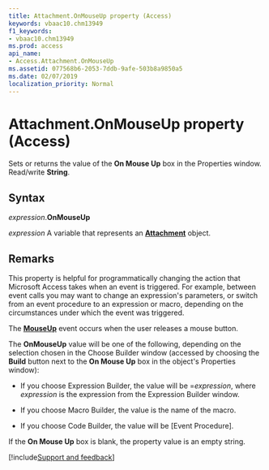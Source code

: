 ```yaml
---
title: Attachment.OnMouseUp property (Access)
keywords: vbaac10.chm13949
f1_keywords:
- vbaac10.chm13949
ms.prod: access
api_name:
- Access.Attachment.OnMouseUp
ms.assetid: 077568b6-2053-7ddb-9afe-503b8a9850a5
ms.date: 02/07/2019
localization_priority: Normal
---
```



# Attachment.OnMouseUp property (Access)

Sets or returns the value of the **On Mouse Up** box in the Properties window. Read/write **String**.


## Syntax

_expression_.**OnMouseUp**

_expression_ A variable that represents an **[Attachment](Access.Attachment.md)** object.


## Remarks

This property is helpful for programmatically changing the action that Microsoft Access takes when an event is triggered. For example, between event calls you may want to change an expression's parameters, or switch from an event procedure to an expression or macro, depending on the circumstances under which the event was triggered. 

The **[MouseUp](access.attachment.mouseup.md)** event occurs when the user releases a mouse button.

The **OnMouseUp** value will be one of the following, depending on the selection chosen in the Choose Builder window (accessed by choosing the **Build** button next to the **On Mouse Up** box in the object's Properties window):

- If you choose Expression Builder, the value will be =_expression_, where _expression_ is the expression from the Expression Builder window.
    
- If you choose Macro Builder, the value is the name of the macro. 
    
- If you choose Code Builder, the value will be [Event Procedure]. 
    
If the **On Mouse Up** box is blank, the property value is an empty string.




[!include[Support and feedback](~/includes/feedback-boilerplate.md)]